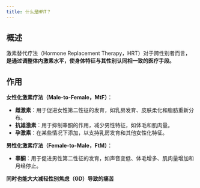 ```yaml
---
title: 什么是HRT？
---
```


## 概述

激素替代疗法（Hormone Replacement Therapy，HRT）对于跨性别者而言，**是通过调整体内激素水平，使身体特征与其性别认同相一致的医疗手段。**

## 作用

**女性化激素疗法（Male-to-Female，MtF）**：

- **雌激素**：用于促进女性第二性征的发育，如乳房发育、皮肤柔化和脂肪重新分布。
- **抗雄激素**：用于抑制睾酮的作用，减少男性特征，如体毛和肌肉量。
- **孕激素**：在某些情况下添加，以支持乳房发育和其他女性化特征。

**男性化激素疗法（Female-to-Male，FtM）**：

- **睾酮**：用于促进男性第二性征的发育，如声音变低、体毛增多、肌肉量增加和月经停止。

**同时也能大大减轻性别焦虑（GD）导致的痛苦**
